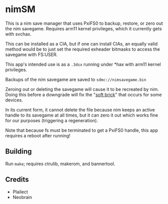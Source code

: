 # nimSM

This is a nim save manager that uses PxiFS0 to backup, restore, or zero out the nim savegame. Requires arm11 kernel privileges, which it currently gets with svchax.

This can be installed as a CIA, but if one can install CIAs, an equally valid method would be to just set the required exheader bitmasks to access the savegame with FS:USER.

This app's intended use is as a `.3dsx` running under \*hax with arm11 kernel privileges.

Backups of the nim savegame are saved to `sdmc://nimsavegame.bin`

Zeroing out or deleting the savegame will cause it to be recreated by nim. Doing this before a downgrade will fix the "[soft brick](https://github.com/Plailect/sysDowngrader/issues/1)" that occurs for some devices.

In its current form, it cannot delete the file because nim keeps an active handle to its savegame at all times, but it can zero it out which works fine for our purposes (triggering a regeneration).

Note that because fs must be terminated to get a PxiFS0 handle, this app requires a reboot after running!

## Building

Run `make`; requires ctrulib, makerom, and bannertool.

## Credits

+ Plailect
+ Neobrain
